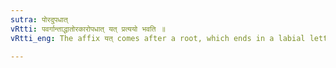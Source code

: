 ```yaml
---
sutra: पोरदुपधात्
vRtti: पवर्गान्ताद्धातोरकारोपधात् यत् प्रत्ययो भवति ॥
vRtti_eng: The affix यत् comes after a root, which ends in a labial letter preceded by a short अ.

---
```

